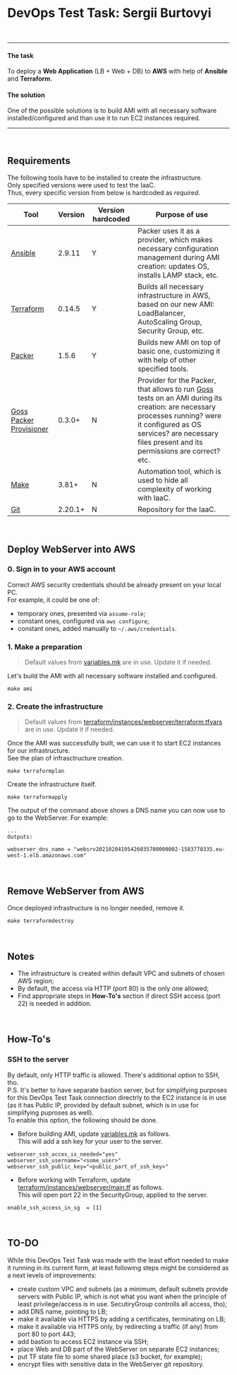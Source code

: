 # DevOps Test Task: Sergii Burtovyi
&nbsp;
______________
#### The task
To deploy a **Web Application** (LB + Web + DB) to **AWS** with help of **Ansible** and **Terraform**.

#### The solution
One of the possible solutions is to build AMI with all necessary software installed/configured and than use it to run EC2 instances required.
_____________

&nbsp;
## Requirements
The following tools have to be installed to create the infrastructure.\
Only specified versions were used to test the IaaC.\
Thus, every specific version from below is hardcoded as *required*.

| Tool | Version | Version hardcoded | Purpose of use |
| ------ | ------ | ------ | ------ |
| [Ansible](https://docs.ansible.com/ansible/latest/installation_guide/intro_installation.html) | 2.9.11 | Y | Packer uses it as a provider, which makes necessary configuration management during AMI creation: updates OS, installs LAMP stack, etc.
| [Terraform](https://learn.hashicorp.com/tutorials/terraform/install-cli) | 0.14.5 | Y | Builds all necessary infrastructure in AWS, based on our new AMI: LoadBalancer, AutoScaling Group, Security Group, etc.
| [Packer](https://learn.hashicorp.com/tutorials/packer/getting-started-install#installing-packer) | 1.5.6 | Y | Builds new AMI on top of basic one, customizing it with help of other specified tools.
| [Goss Packer Provisioner](https://github.com/YaleUniversity/packer-provisioner-goss) | 0.3.0+ | N | Provider for the Packer, that allows to run [Goss](https://github.com/aelsabbahy/goss) tests on an AMI during its creation: are necessary processes running? were it configured as OS services? are necessary files present and its permissions are correct? etc.
| [Make](https://www.gnu.org/software/make/) | 3.81+ | N | Automation tool, which is used to hide all complexity of working with IaaC.
| [Git](https://git-scm.com/downloads) | 2.20.1+ | N | Repository for the IaaC.


&nbsp;
&nbsp;
## Deploy WebServer into AWS
### 0. Sign in to your AWS account
Correct AWS security credentials should be already present on your local PC.\
For example, it could be one of:
- temporary ones, presented via `assume-role`;
- constant ones, configured via `aws configure`;
- constant ones, added manually to `~/.aws/credentials`.

### 1. Make a preparation
> Default values from [variables.mk](https://github.com/propalparolnapervom/sergiiburtovyi-devops-test-task/blob/main/variables.mk) are in use. Update it if needed.

Let's build the AMI with all necessary software installed and configured.
```
make ami
```

### 2. Create the infrastructure
> Default values from [terraform/instances/webserver/terraform.tfvars](https://github.com/propalparolnapervom/sergiiburtovyi-devops-test-task/blob/main/terraform/instances/webserver/terraform.tfvars) are in use. Update it if needed.

Once the AMI was successfully built, we can use it to start EC2 instances for our infrastructure.\
See the plan of infrasctructure creation.
```
make terraformplan
```

Create the infrastructure itself.
```
make terraformapply
```

The output of the command above shows a DNS name you can now use to go to the WebServer. For example:
```
...
Outputs:

webserver_dns_name = "websrv20210204195426035700000002-1583778335.eu-west-1.elb.amazonaws.com"
```

&nbsp;
## Remove WebServer from AWS
Once deployed infrastructure is no longer needed, remove it.
```
make terraformdestroy
```

&nbsp;
## Notes
- The infrastructure is created within default VPC and subnets of chosen AWS region;
- By default, the access via HTTP (port 80) is the only one allowed;
- Find appropriate steps in **How-To's** section if direct SSH access (port 22) is needed in addition.


&nbsp;
## How-To's
### SSH to the server
By default, only HTTP traffic is allowed. There's additional option to SSH, tho.\
P.S. It's better to have separate bastion server, but for simplifying purposes for this DevOps Test Task connection directrly to the EC2 instance is in use (as it has Public IP, provided by default subnet, which is in use for simplifying puproses as well).\
To enable this option, the following should be done.
- Before building AMI, update [variables.mk](https://github.com/propalparolnapervom/sergiiburtovyi-devops-test-task/blob/0bf60a9161abff6e7ed13f9859b2c0ebdb340ef2/variables.mk#L18-L20) as follows.\
This will add a ssh key for your user to the server.
```
webserver_ssh_acces_is_needed="yes"
webserver_ssh_username="<some_user>"
webserver_ssh_public_key="<public_part_of_ssh_key>"
```
- Before working with Terraform, update [terraform/instances/webserver/main.tf](https://github.com/propalparolnapervom/sergiiburtovyi-devops-test-task/blob/main/terraform/instances/webserver/main.tf#L16) as follows.\
This will open port 22 in the SecurityGroup, applied to the server.
```
enable_ssh_access_in_sg  = [1]
```


&nbsp;
## TO-DO
While this DevOps Test Task was made with the least effort needed to make it running in its current form, at least following steps might be considered as a next levels of improvements:
- create custom VPC and subnets (as a minimum, default subnets provide servers with Public IP, which is not what you want when the principle of least privilege/access is in use. SecutiryGroup controlls all access, tho);
- add DNS name, pointing to LB;
- make it available via HTTPS by adding a certificates, terminating on LB;
- make it available via HTTPS only, by redirecting a traffic (if any) from port 80 to port 443;
- add bastion to access EC2 instance via SSH;
- place Web and DB part of the WebServer on separate EC2 instances;
- put TF state file to some shared place (s3 bucket, for example);
- encrypt files with sensitive data in the WebServer git repository.



